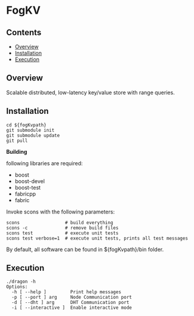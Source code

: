 # FogKV

Contents
--------
<ul>
<li><a href="#overview">Overview</a></li>
<li><a href="#installation">Installation</a></li>
<li><a href="#execution">Execution</a></li>
</ul>

<a name="overview"></a>
Overview
--------
Scalable distributed, low-latency key/value store with range queries.

<a name="installation"></a>
Installation
------------

```
cd ${fogKvpath}
git submodule init
git submodule update
git pull
```

**Building**

following libraries are required:
<ul>
<li>boost</li>
<li>boost-devel</li>
<li>boost-test</li>
<li>fabricpp</li>
<li>fabric</li>

</ul>

Invoke scons with the following parameters:

```
scons                 # build everything
scons -c              # remove build files
scons test            # execute unit tests
scons test verbose=1  # execute unit tests, prints all test messages
```
By default, all software can be found in ${fogKvpath}/bin folder.

<a name="execution"></a>
Execution
------------

```
./dragon -h
Options:
  -h [ --help ]         Print help messages
  -p [ --port ] arg     Node Communication port
  -d [ --dht ] arg      DHT Communication port
  -i [ --interactive ]  Enable interactive mode
```